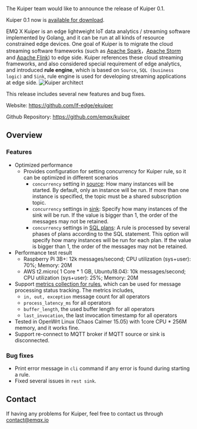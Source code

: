 The Kuiper team would like to announce the release of Kuiper 0.1. 

Kuiper 0.1 now is [available for download](https://github.com/emqx/kuiper/releases/tag/0.1).

EMQ X Kuiper is an edge lightweight IoT data analytics / streaming software implemented by Golang, and it can be run at all kinds of resource constrained edge devices. One goal of Kuiper is to migrate the cloud streaming software frameworks (such as [Apache Spark](https://spark.apache.org/)，[Apache Storm](https://storm.apache.org/) and [Apache Flink](https://flink.apache.org/)) to edge side. Kuiper references these cloud streaming frameworks, and also considered special requirement of edge analytics, and introduced **rule engine**, which is based on `Source`, `SQL (business logic)` and `Sink`, rule engine is used for developing streaming applications at edge side.
![Kuiper architect](https://static.emqx.net/images/dc6d85d8b19d05a990a12f41f46575fb.png)

This release includes several new features and bug fixes.

Website: <https://github.com/lf-edge/ekuiper>

Github Repository: <https://github.com/emqx/kuiper>

## Overview

### Features

- Optimized performance
  - Provides configuration for setting concurrency for Kuiper rule, so it can be optimized in different scenarios
    + ``concurrency`` setting in [source](https://github.com/emqx/kuiper/blob/develop/docs/en_US/rules/sources/mqtt.md): How many instances will be started. By default, only an instance will be run. If more than one instance is specified, the topic must be a shared subscription topic.
    + ``concurrency`` settings in [sink](https://github.com/emqx/kuiper/blob/develop/docs/en_US/rules/overview.md#actions): Specify how many instances of the sink will be run. If the value is bigger than 1, the order of the messages may not be retained.
    + ``concurrency`` settings in [SQL plans](https://github.com/emqx/kuiper/blob/develop/docs/en_US/rules/overview.md#options): A rule is processed by several phases of plans according to the SQL statement. This option will specify how many instances will be run for each plan. If the value is bigger than 1, the order of the messages may not be retained.
- Performance test result
    + Raspberry Pi 3B+: 12k messages/second; CPU utilization (sys+user): 70%; Memory: 20M
    + AWS t2.micro( 1 Core * 1 GB, Ubuntu18.04): 10k messages/second; CPU utilization (sys+user): 25%; Memory: 20M
- Support [metrics collection for rules](https://github.com/emqx/kuiper/blob/develop/docs/en_US/cli/rules.md#get-the-status-of-a-rule), which can be used for message processing status tracking.  The metrics includes, 
  - ``in, out, exception`` message count for all operators
  - ``process_latency_ms`` for all operators
  - ``buffer_length``, the used buffer length for all operators
  - ``last_invocation``, the last invocation timestamp for all operators
- Tested in OpenWrt Linux (Chaos Calmer 15.05) with 1core CPU * 256M memory, and it works fine.
- Support re-connect to MQTT broker if MQTT source or sink is disconnected.

### Bug fixes

- Print error message in ``cli`` command if any error is found during starting a rule.
- Fixed several issues in ``rest sink``.

## Contact

If having any problems for Kuiper, feel free to contact us through [contact@emqx.io](mailto:contact@emqx.io)
